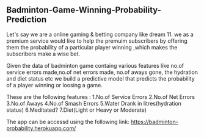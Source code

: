 ## Badminton-Game-Winning-Probability-Prediction

Let's say we are a online gaming & betting company like dream 11. we as a premium service would like to help the premuim subscribers by offering them the probability of a particular player winning ,which makes the subscribers make a wise bet. 

Given the data of badminton game containg various features like no.of service errors made,no.of net errors made, no.of aways gone, the hydration and diet status etc we build a predictive model that predicts the probability of a player winning or loosing a game.


These are the following features :
1.No.of Service Errors
2.No.of Net Errors
3.No.of Aways
4.No.of Smash Errors
5.Water Drank in litres(hydration status)
6.Meditated?
7.Diet(Light or Heavy or Moderate)


The app can be accessd using the following link: https://badminton-probability.herokuapp.com/


